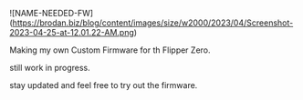 ![NAME-NEEDED-FW] (https://brodan.biz/blog/content/images/size/w2000/2023/04/Screenshot-2023-04-25-at-12.01.22-AM.png)

Making my own Custom Firmware for th Flipper Zero.

still work in progress.

stay updated and feel free to try out the firmware.
